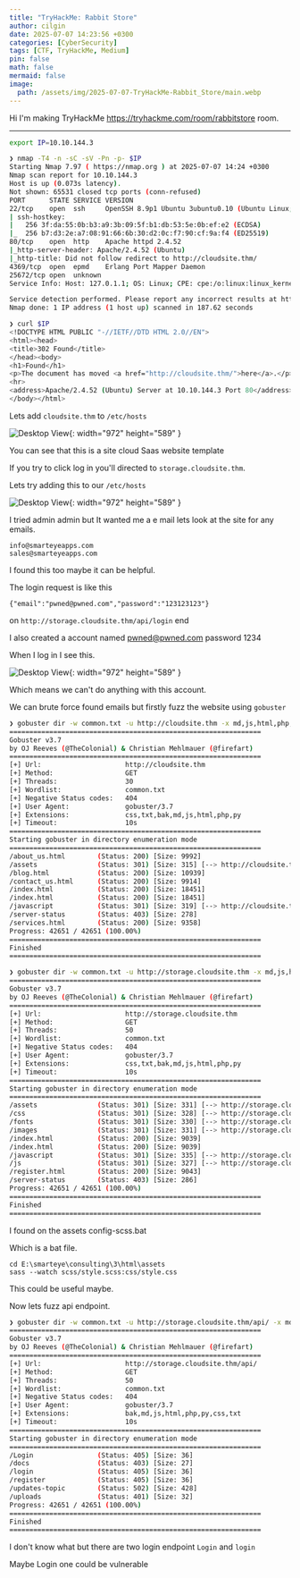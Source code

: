 ```yaml
---
title: "TryHackMe: Rabbit Store"
author: cilgin
date: 2025-07-07 14:23:56 +0300
categories: [CyberSecurity]
tags: [CTF, TryHackMe, Medium]
pin: false
math: false
mermaid: false
image:
  path: /assets/img/2025-07-07-TryHackMe-Rabbit_Store/main.webp
---
```


Hi I'm making TryHackMe <https://tryhackme.com/room/rabbitstore> room.


---


```bash
export IP=10.10.144.3
```


```bash
❯ nmap -T4 -n -sC -sV -Pn -p- $IP
Starting Nmap 7.97 ( https://nmap.org ) at 2025-07-07 14:24 +0300
Nmap scan report for 10.10.144.3
Host is up (0.073s latency).
Not shown: 65531 closed tcp ports (conn-refused)
PORT      STATE SERVICE VERSION
22/tcp    open  ssh     OpenSSH 8.9p1 Ubuntu 3ubuntu0.10 (Ubuntu Linux; protocol 2.0)
| ssh-hostkey: 
|   256 3f:da:55:0b:b3:a9:3b:09:5f:b1:db:53:5e:0b:ef:e2 (ECDSA)
|_  256 b7:d3:2e:a7:08:91:66:6b:30:d2:0c:f7:90:cf:9a:f4 (ED25519)
80/tcp    open  http    Apache httpd 2.4.52
|_http-server-header: Apache/2.4.52 (Ubuntu)
|_http-title: Did not follow redirect to http://cloudsite.thm/
4369/tcp  open  epmd    Erlang Port Mapper Daemon
25672/tcp open  unknown
Service Info: Host: 127.0.1.1; OS: Linux; CPE: cpe:/o:linux:linux_kernel

Service detection performed. Please report any incorrect results at https://nmap.org/submit/ .
Nmap done: 1 IP address (1 host up) scanned in 187.62 seconds
```


```bash
❯ curl $IP                      
<!DOCTYPE HTML PUBLIC "-//IETF//DTD HTML 2.0//EN">
<html><head>
<title>302 Found</title>
</head><body>
<h1>Found</h1>
<p>The document has moved <a href="http://cloudsite.thm/">here</a>.</p>
<hr>
<address>Apache/2.4.52 (Ubuntu) Server at 10.10.144.3 Port 80</address>
</body></html>
```

Lets add `cloudsite.thm` to `/etc/hosts`



![Desktop View](/assets/img/2025-07-07-TryHackMe-Rabbit_Store/photo1.webp){: width="972" height="589" }

You can see that this is a site cloud Saas website template


If you try to click log in you'll directed to `storage.cloudsite.thm`.


Lets try adding this to our `/etc/hosts`



![Desktop View](/assets/img/2025-07-07-TryHackMe-Rabbit_Store/photo2.webp){: width="972" height="589" }




I tried admin admin but It wanted me a e mail lets look at the site for any emails.


```text
info@smarteyeapps.com
sales@smarteyeapps.com
```

I found this too maybe it can be helpful.


The login request is like this


```text
{"email":"pwned@pwned.com","password":"123123123"}
```

on `http://storage.cloudsite.thm/api/login` end


I also created a account named pwned@pwned.com password 1234


When I log in I see this.

![Desktop View](/assets/img/2025-07-07-TryHackMe-Rabbit_Store/photo3.webp){: width="972" height="589" }


Which means we can't do anything with this account.


We can brute force found emails but firstly fuzz the website using `gobuster`



```bash
❯ gobuster dir -w common.txt -u http://cloudsite.thm -x md,js,html,php,py,css,txt,bak -t 50
===============================================================
Gobuster v3.7
by OJ Reeves (@TheColonial) & Christian Mehlmauer (@firefart)
===============================================================
[+] Url:                     http://cloudsite.thm
[+] Method:                  GET
[+] Threads:                 30
[+] Wordlist:                common.txt
[+] Negative Status codes:   404
[+] User Agent:              gobuster/3.7
[+] Extensions:              css,txt,bak,md,js,html,php,py
[+] Timeout:                 10s
===============================================================
Starting gobuster in directory enumeration mode
===============================================================
/about_us.html        (Status: 200) [Size: 9992]
/assets               (Status: 301) [Size: 315] [--> http://cloudsite.thm/assets/]
/blog.html            (Status: 200) [Size: 10939]
/contact_us.html      (Status: 200) [Size: 9914]
/index.html           (Status: 200) [Size: 18451]
/index.html           (Status: 200) [Size: 18451]
/javascript           (Status: 301) [Size: 319] [--> http://cloudsite.thm/javascript/]
/server-status        (Status: 403) [Size: 278]
/services.html        (Status: 200) [Size: 9358]
Progress: 42651 / 42651 (100.00%)
===============================================================
Finished
===============================================================
```



```bash
❯ gobuster dir -w common.txt -u http://storage.cloudsite.thm -x md,js,html,php,py,css,txt,bak -t 50
===============================================================
Gobuster v3.7
by OJ Reeves (@TheColonial) & Christian Mehlmauer (@firefart)
===============================================================
[+] Url:                     http://storage.cloudsite.thm
[+] Method:                  GET
[+] Threads:                 50
[+] Wordlist:                common.txt
[+] Negative Status codes:   404
[+] User Agent:              gobuster/3.7
[+] Extensions:              css,txt,bak,md,js,html,php,py
[+] Timeout:                 10s
===============================================================
Starting gobuster in directory enumeration mode
===============================================================
/assets               (Status: 301) [Size: 331] [--> http://storage.cloudsite.thm/assets/]
/css                  (Status: 301) [Size: 328] [--> http://storage.cloudsite.thm/css/]
/fonts                (Status: 301) [Size: 330] [--> http://storage.cloudsite.thm/fonts/]
/images               (Status: 301) [Size: 331] [--> http://storage.cloudsite.thm/images/]
/index.html           (Status: 200) [Size: 9039]
/index.html           (Status: 200) [Size: 9039]
/javascript           (Status: 301) [Size: 335] [--> http://storage.cloudsite.thm/javascript/]
/js                   (Status: 301) [Size: 327] [--> http://storage.cloudsite.thm/js/]
/register.html        (Status: 200) [Size: 9043]
/server-status        (Status: 403) [Size: 286]
Progress: 42651 / 42651 (100.00%)
===============================================================
Finished
===============================================================
```



I found on the assets config-scss.bat

Which is a bat file.


```text
cd E:\smarteye\consulting\3\html\assets
sass --watch scss/style.scss:css/style.css
```

This could be useful maybe.



Now lets fuzz api endpoint.


```bash
❯ gobuster dir -w common.txt -u http://storage.cloudsite.thm/api/ -x md,js,html,php,py,css,txt,bak -t 50
===============================================================
Gobuster v3.7
by OJ Reeves (@TheColonial) & Christian Mehlmauer (@firefart)
===============================================================
[+] Url:                     http://storage.cloudsite.thm/api/
[+] Method:                  GET
[+] Threads:                 50
[+] Wordlist:                common.txt
[+] Negative Status codes:   404
[+] User Agent:              gobuster/3.7
[+] Extensions:              bak,md,js,html,php,py,css,txt
[+] Timeout:                 10s
===============================================================
Starting gobuster in directory enumeration mode
===============================================================
/Login                (Status: 405) [Size: 36]
/docs                 (Status: 403) [Size: 27]
/login                (Status: 405) [Size: 36]
/register             (Status: 405) [Size: 36]
/updates-topic        (Status: 502) [Size: 428]
/uploads              (Status: 401) [Size: 32]
Progress: 42651 / 42651 (100.00%)
===============================================================
Finished
===============================================================
```
I don't know what but there are two login endpoint `Login` and `login`

Maybe Login one could be vulnerable

